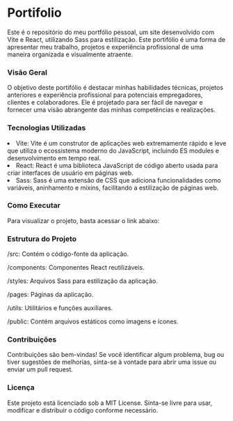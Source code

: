 # Portifolio

Este é o repositório do meu portfólio pessoal, um site desenvolvido com Vite e React, utilizando Sass para estilização. Este portifólio é uma forma de apresentar meu trabalho, projetos e experiência profissional de uma maneira organizada e visualmente atraente.

### Visão Geral

O objetivo deste portifólio é destacar minhas habilidades técnicas, projetos anteriores e experiência profissional para potenciais empregadores, clientes e colaboradores. Ele é projetado para ser fácil de navegar e fornecer uma visão abrangente das minhas competências e realizações.

### Tecnologias Utilizadas

<li>Vite: Vite é um construtor de aplicações web extremamente rápido e leve que utiliza o ecossistema moderno do JavaScript, incluindo ES modules e desenvolvimento em tempo real.</li>
<li>React: React é uma biblioteca JavaScript de código aberto usada para criar interfaces de usuário em páginas web.</li>
<li>Sass: Sass é uma extensão de CSS que adiciona funcionalidades como variáveis, 
aninhamento e mixins, facilitando a estilização de páginas web.</li>


### Como Executar

Para visualizar o projeto, basta acessar o link abaixo:


### Estrutura do Projeto

/src: Contém o código-fonte da aplicação.

/components: Componentes React reutilizáveis.

/styles: Arquivos Sass para estilização da aplicação.

/pages: Páginas da aplicação.

/utils: Utilitários e funções auxiliares.

/public: Contém arquivos estáticos como imagens e ícones.

### Contribuições

Contribuições são bem-vindas! Se você identificar algum problema, bug ou tiver sugestões de melhorias, sinta-se à vontade para abrir uma issue ou enviar um pull request.

### Licença

Este projeto está licenciado sob a MIT License. Sinta-se livre para usar, modificar e distribuir o código conforme necessário.